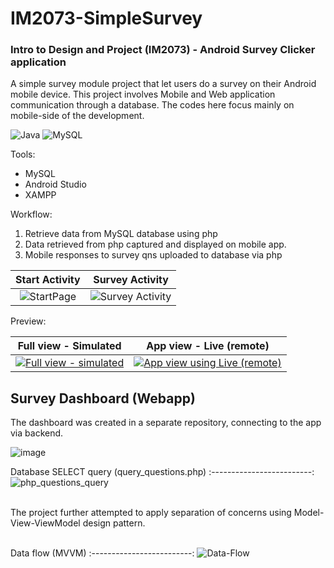 # IM2073-SimpleSurvey
### Intro to Design and Project (IM2073) - Android Survey Clicker application

A simple survey module project that let users do a survey on their Android mobile device. This project involves Mobile and Web application communication through a database. The codes here focus mainly on mobile-side of the development.

![Java](https://img.shields.io/badge/java-%23ED8B00.svg?style=for-the-badge&logo=java&logoColor=white) ![MySQL](https://img.shields.io/badge/mysql-%2300f.svg?style=for-the-badge&logo=mysql&logoColor=white)

Tools:
- MySQL
- Android Studio
- XAMPP

Workflow:
1. Retrieve data from MySQL database using php 
2. Data retrieved from php captured and displayed on mobile app. 
3. Mobile responses to survey qns uploaded to database via php


Start Activity             |  Survey Activity
:-------------------------:|:-------------------------:
![StartPage](https://user-images.githubusercontent.com/30825204/115137610-f01cb700-9fdb-11eb-8802-cb1fc7b30a47.PNG)  |  ![Survey Activity](https://user-images.githubusercontent.com/30825204/115137594-d67b6f80-9fdb-11eb-901a-1a0f5137df34.png)


Preview:

Full view - Simulated      |  App view - Live (remote)
:-------------------------:|:-------------------------:
[![Full view - simulated](https://user-images.githubusercontent.com/30825204/116789253-d6ab4e80-aa62-11eb-944d-051ccec385d9.png)](https://user-images.githubusercontent.com/30825204/114790676-ff7cd580-9d39-11eb-896b-82e2db728e73.mp4)|[![App view using Live (remote)](https://user-images.githubusercontent.com/30825204/116789425-91d3e780-aa63-11eb-825b-bb32d0b79396.png)](https://user-images.githubusercontent.com/30825204/114789168-867c7e80-9d37-11eb-918d-9ddb120fa23c.mp4)

<!-- WebApp: [Survey WebApp dashboard.pdf](https://github.com/NovemForxuz/IM2073-SimpleSurvey/files/6314068/WebApp.survey.dashboard.pdf) -->
## Survey Dashboard (Webapp)
The dashboard was created in a separate repository, connecting to the app via backend.

![image](https://user-images.githubusercontent.com/30825204/211903057-77d68c12-1149-4da5-9c85-6be384bd75aa.png)


Database SELECT query (query_questions.php)
:-------------------------:
![php_questions_query](https://user-images.githubusercontent.com/30825204/114873035-c0896700-9daf-11eb-9d08-14a55d2aa897.PNG)

<br>
The project further attempted to apply separation of concerns using Model-View-ViewModel design pattern.
<br><br>

Data flow (MVVM)
:-------------------------:
![Data-Flow](https://user-images.githubusercontent.com/30825204/114879256-df8af780-9db5-11eb-95bf-f3c2fada438c.png)

